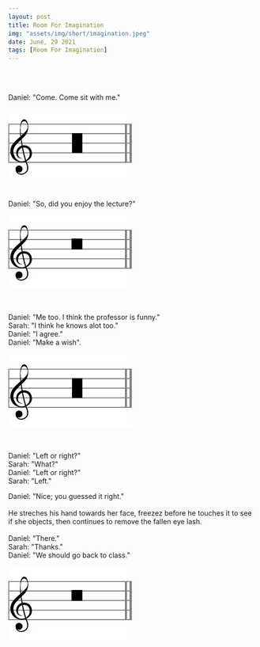 ```yaml
---
layout: post
title: Room For Imagination
img: "assets/img/short/imagination.jpeg"
date: June, 29 2021
tags: [Room For Imagination]
---
```

  
<br><br>
<div align="left">

Daniel: "Come. Come sit with me." <br>
  
  <p align="left">
      <img src="/assets/img/pexels/long.jpg">
</p>
<br>
Daniel: "So, did you enjoy the lecture?"<br>

  <p align="left">
      <img src="/assets/img/pexels/breve.jpg">
</p>
<br>

Daniel: "Me too. I think the professor is funny."<br>
Sarah: "I think he knows alot too."<br>
Daniel: "I agree."<br>
Daniel: "Make a wish".<br>
  
  <p align="left">
      <img src="/assets/img/pexels/long.jpg">
</p>
<br>

  
Daniel: "Left or right?"<br>
Sarah: "What?"<br>
Daniel: "Left or right?"<br>
Sarah: "Left."<br>
  
Daniel: "Nice; you guessed it right."<br><br>
He streches his hand towards her face, freezez before he touches it to see if she objects, then continues to remove the fallen eye lash.<br><br>
Daniel: "There."<br>
Sarah: "Thanks."<br>
Daniel: "We should go back to class."<br>

  <p align="left">
      <img src="/assets/img/pexels/breve.jpg">
</p>
<br>  
  

</div>
<br><br>
<br><br>
<br><br>
<br><br>
<br><br>
<br><br> 

